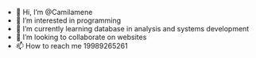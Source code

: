 - 👋 Hi, I’m @Camilamene
- 👀 I’m interested in programming
- 🌱 I’m currently learning database in analysis and systems development
- 💞️ I’m looking to collaborate on websites
- 📫 How to reach me  19989265261

<!---
Camilamene/Camilamene is a ✨ special ✨ repository because its `README.md` (this file) appears on your GitHub profile.
You can click the Preview link to take a look at your changes.
--->
